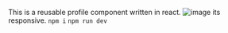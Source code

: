 This is a reusable profile component written in react.
![image](https://github.com/g4ze/reusable-profile-component/assets/102874321/fca9e1b6-87cf-4858-86e2-f618594ff7aa)
its responsive.
`npm i`
`npm run dev` 
